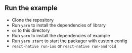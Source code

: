 ## Run the example

+ Clone the repository
+ Run `yarn` to install the dependencies of library
+ `cd` to this directory
+ Run `yarn` to install the dependencies of example 
+ Run `yarn start` to start the packager with custom config
+ `react-native run-ios` or `react-native run-android`